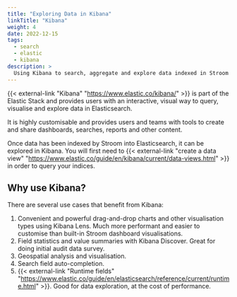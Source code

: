 ```yaml
---
title: "Exploring Data in Kibana"
linkTitle: "Kibana"
weight: 4
date: 2022-12-15
tags:
  - search
  - elastic
  - kibana
description: >
  Using Kibana to search, aggregate and explore data indexed in Stroom
---
```


{{< external-link "Kibana" "https://www.elastic.co/kibana/" >}} is part of the Elastic Stack and provides users with an interactive, visual way to query, visualise and explore data in Elasticsearch.

It is highly customisable and provides users and teams with tools to create and share dashboards, searches, reports and other content.

Once data has been indexed by Stroom into Elasticsearch, it can be explored in Kibana.
You will first need to {{< external-link "create a data view" "https://www.elastic.co/guide/en/kibana/current/data-views.html" >}} in order to query your indices.


## Why use Kibana?

There are several use cases that benefit from Kibana:

1. Convenient and powerful drag-and-drop charts and other visualisation types using Kibana Lens.
   Much more performant and easier to customise than built-in Stroom dashboard visualisations.
1. Field statistics and value summaries with Kibana Discover.
   Great for doing initial audit data survey.
1. Geospatial analysis and visualisation.
1. Search field auto-completion.
1. {{< external-link "Runtime fields" "https://www.elastic.co/guide/en/elasticsearch/reference/current/runtime.html" >}}.
   Good for data exploration, at the cost of performance.
